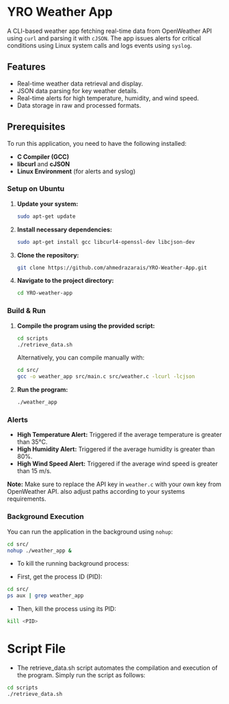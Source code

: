# YRO Weather App

A CLI-based weather app fetching real-time data from OpenWeather API using `curl` and parsing it with `cJSON`. The app issues alerts for critical conditions using Linux system calls and logs events using `syslog`.

## Features
- Real-time weather data retrieval and display.
- JSON data parsing for key weather details.
- Real-time alerts for high temperature, humidity, and wind speed.
- Data storage in raw and processed formats.





## Prerequisites
To run this application, you need to have the following installed:
- **C Compiler (GCC)**
- **libcurl** and **cJSON**
- **Linux Environment** (for alerts and syslog)

### Setup on Ubuntu
1. **Update your system:**
    ```bash
    sudo apt-get update
    ```

2. **Install necessary dependencies:**
    ```bash
    sudo apt-get install gcc libcurl4-openssl-dev libcjson-dev
    ```

3. **Clone the repository:**
    ```bash
    git clone https://github.com/ahmedrazarais/YRO-Weather-App.git
    ```

4. **Navigate to the project directory:**
    ```bash
    cd YRO-weather-app
    ```

### Build & Run
1. **Compile the program using the provided script:**
    ```bash
    cd scripts
    ./retrieve_data.sh
    ```

    Alternatively, you can compile manually with:
    ```bash
    cd src/
    gcc -o weather_app src/main.c src/weather.c -lcurl -lcjson
    ```

2. **Run the program:**
    ```bash
    ./weather_app
    ```

### Alerts
- **High Temperature Alert:** Triggered if the average temperature is greater than 35°C.
- **High Humidity Alert:** Triggered if the average humidity is greater than 80%.
- **High Wind Speed Alert:** Triggered if the average wind speed is greater than 15 m/s.

**Note:** Make sure to replace the API key in `weather.c` with your own key from OpenWeather API. also adjust paths according to your systems requirements.

### Background Execution

You can run the application in the background using `nohup`:

```bash
cd src/
nohup ./weather_app &

```
- To kill the running background process:

- First, get the process ID (PID):
```bash
cd src/
ps aux | grep weather_app
```

- Then, kill the process using its PID:

```bash
kill <PID>
```

# Script File
- The retrieve_data.sh script automates the compilation and execution of the program. Simply run the script as follows:

```bash
cd scripts
./retrieve_data.sh

```




